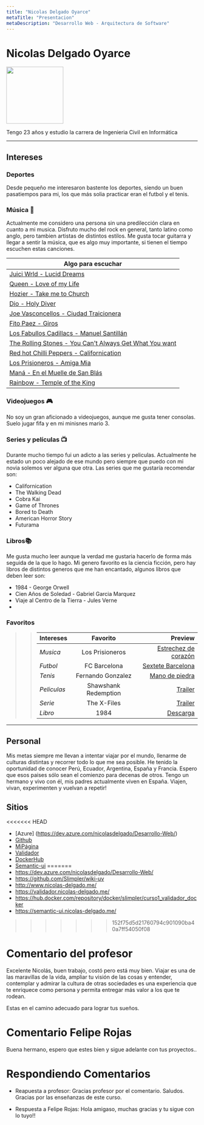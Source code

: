```yaml
---
title: "Nicolas Delgado Oyarce"
metaTitle: "Presentacion"
metaDescription: "Desarrollo Web - Arquitectura de Software"
---
```

# Nicolas Delgado Oyarce

<img src="https://scontent.fscl15-1.fna.fbcdn.net/v/t1.0-9/29177351_2018434261518953_8665620458445471744_o.jpg?_nc_cat=110&ccb=2&_nc_sid=730e14&_nc_ohc=BBNGKVETA7UAX-UQ9Y1&_nc_ht=scontent.fscl15-1.fna&oh=5e7a09c21da67047f78b307f8a9ecdc0&oe=5FD323BF" width="150" />


Tengo 23 años y estudio la carrera de Ingenieria Civil en Informática
___

## Intereses
### Deportes
Desde pequeño me interesaron bastente los deportes, siendo un buen pasatiempos para mi, los que más solia practicar eran el futbol y el tenis.

### Música 🎸
Actualmente me considero una persona sin una predilección clara en cuanto a mi musica. Disfruto mucho del rock en general, tanto latino como anglo, pero tambien artistas de distintos estilos. Me gusta tocar guitarra y llegar a sentir la música, que es algo muy importante, si tienen el tiempo escuchen estas canciones.

|Algo para escuchar|
| ---------- | 
| [Juici Wrld - Lucid Dreams](https://www.youtube.com/watch?v=mzB1VGEGcSU)|
| [Queen - Love of my Life](https://www.youtube.com/watch?v=6IxAFIocxfk)|
| [Hozier - Take me to Church](https://www.youtube.com/watch?v=PVjiKRfKpPI&)|
| [Dio - Holy Diver](https://www.youtube.com/watch?v=EhGEGIBGLu8&)|
| [Joe Vasconcellos - Ciudad Traicionera](https://www.youtube.com/watch?v=wTDBSAe3BRM&)|
| [Fito Paez - Giros](https://www.youtube.com/watch?v=COLoaja5APg&)|
| [Los Fabullos Cadillacs - Manuel Santillán](https://www.youtube.com/watch?v=NhsUcmV32HY&)| 
| [The Rolling Stones - You Can't Always Get What You want](https://www.youtube.com/watch?v=Ef9QnZVpVd8&)| 
| [Red hot Chilli Peppers  - Californication](https://www.youtube.com/watch?v=YlUKcNNmywk&) |
| [Los Prisioneros - Amiga Mia](https://www.youtube.com/watch?v=G7i337jC8fk&)| 
| [Maná - En el Muelle de San Blás](https://www.youtube.com/watch?v=teprNzF6J1I&)| 
| [Rainbow - Temple of the King](https://www.youtube.com/watch?v=B7nKzCRL_oo&) |

### Videojuegos 🎮
No soy un gran aficionado a videojuegos, aunque me gusta tener consolas. Suelo jugar fifa y en mi minisnes mario 3. 

### Series y películas 📺
Durante mucho tiempo fui un adicto a las series y peliculas. Actualmente he estado un poco alejado de ese mundo pero siempre que puedo con mi novia solemos ver alguna que otra. Las series que me gustaría recomendar son:    
- Californication
- The Walking Dead
- Cobra Kai
- Game of Thrones
- Bored to Death
- American Horror Story
- Futurama

### Libros📚
Me gusta mucho leer aunque la verdad me gustaria hacerlo de forma más seguida de la que lo hago. Mi genero favorito es la ciencia ficción, pero hay libros de distintos generos que me han encantado, algunos libros que deben leer son:
- 1984 - George Orwell
- Cien Años de Soledad - Gabriel Garcia Marquez
- Viaje al Centro de la Tierra - Jules Verne
- 

### Favoritos 
>>| Intereses | Favorito | Preview |
>>| :----- | :----: | ------: |
>>| *Musica* | Los Prisioneros | [Estrechez de corazón](https://www.youtube.com/watch?v=YtKTyFNbE58&ab_channel=LosPrisioneros-Topic) |
>>| *Futbol*  | FC Barcelona | [Sextete Barcelona](https://www.youtube.com/watch?v=FHKw-piHZ_o&ab_channel=ForzaChampions) |
>>| *Tenis* | Fernando Gonzalez | [Mano de piedra](https://www.youtube.com/watch?v=bTiqTyXnJsA&ab_channel=ItsabTennis) |
>>| *Peliculas* | Shawshank Redemption | [Trailer](https://www.youtube.com/watch?v=6hB3S9bIaco&ab_channel=ryy79) |
>>| *Serie* | The X-Files | [Trailer](https://www.youtube.com/watch?v=b_D3ysY_QCA&ab_channel=TheKieranTriplett) |
>>| *Libro* | 1984 | [Descarga](https://www.philosophia.cl/biblioteca/orwell/1984.pdf) |

___

## Personal
Mis metas siempre me llevan a intentar viajar por el mundo, llenarme de culturas distintas y recorrer todo lo que me sea posible. He tenido la oportunidad de conocer Perú, Ecuador, Argentina, España y Francia. Espero que esos paises sólo sean el comienzo para decenas de otros.
Tengo un hermano y vivo con él, mis padres actualmente viven en España.
Viajen, vivan, experimenten y vuelvan a repetir!

## Sitios

<<<<<<< HEAD
- [Azure] (https://dev.azure.com/nicolasdelgado/Desarrollo-Web/)
- [Github](https://github.com/Slimpler/wiki-uv)
- [MiPágina](http://www.nicolas-delgado.me/)
- [Validador](https://validador.nicolas-delgado.me/)
- [DockerHub](https://hub.docker.com/repository/docker/slimpler/curso1_validador_docker)
- [Semantic-ui](https://semantic-ui.nicolas-delgado.me/)
=======
- https://dev.azure.com/nicolasdelgado/Desarrollo-Web/
- https://github.com/Slimpler/wiki-uv
- http://www.nicolas-delgado.me/
- https://validador.nicolas-delgado.me/
- https://hub.docker.com/repository/docker/slimpler/curso1_validador_docker
- https://semantic-ui.nicolas-delgado.me/
>>>>>>> 152f75d5d21760794c901090ba40a7ff54050f08


# Comentario del profesor

Excelente Nicolás, buen trabajo, costó pero está muy bien. Viajar es una de las maravillas de la vida, ampliar tu visión de las cosas y entender, contemplar y admirar la cultura de otras sociedades es una experiencia que te enriquece como persona y permita entregar más valor a los que te rodean. 

Estas en el camino adecuado para lograr tus sueños.

# Comentario Felipe Rojas

Buena hermano, espero que estes bien y sigue adelante con tus proyectos..


# Respondiendo Comentarios

- Reapuesta a profesor: Gracias profesor por el comentario. Saludos. Gracias por las enseñanzas de este curso.

- Respuesta a Felipe Rojas: Hola amigaso, muchas gracias y tu sigue con lo tuyo!!
